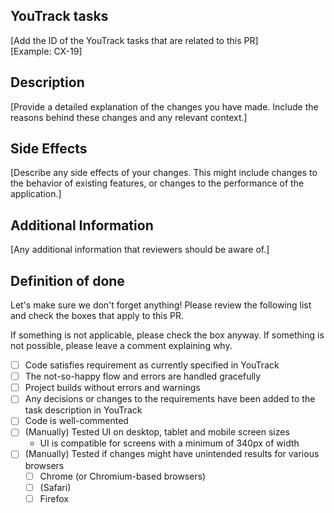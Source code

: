 ## YouTrack tasks

[Add the ID of the YouTrack tasks that are related to this PR] \
[Example: CX-19]

## Description

[Provide a detailed explanation of the changes you have made. Include the reasons behind these changes and any relevant context.]

## Side Effects

[Describe any side effects of your changes. This might include changes to the behavior of existing features, or changes to the performance of the application.]


## Additional Information

[Any additional information that reviewers should be aware of.]

## Definition of done

Let's make sure we don't forget anything!
Please review the following list and check the boxes that apply to this PR.

If something is not applicable, please check the box anyway.
If something is not possible, please leave a comment explaining why.

- [ ] Code satisfies requirement as currently specified in YouTrack
- [ ] The not-so-happy flow and errors are handled gracefully
- [ ] Project builds without errors and warnings
- [ ] Any decisions or changes to the requirements have been added to the task description in YouTrack
- [ ] Code is well-commented
- [ ] (Manually) Tested UI on desktop, tablet and mobile screen sizes
  - UI is compatible for screens with a minimum of 340px of width
- [ ] (Manually) Tested if changes might have unintended results for various browsers
  - [ ] Chrome (or Chromium-based browsers)
  - [ ] (Safari)
  - [ ] Firefox
